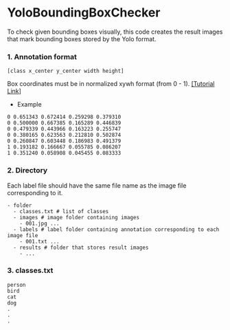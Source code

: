 # YoloBoundingBoxChecker

To check given bounding boxes visually, this code creates the result images that mark bounding boxes stored by the Yolo format.

### 1. Annotation format
```
[class x_center y_center width height]
```
Box coordinates must be in normalized xywh format (from 0 - 1). 
[[Tutorial Link]](https://github.com/ultralytics/yolov5/wiki/Train-Custom-Data)


- Example
```
0 0.651343 0.672414 0.259298 0.379310
0 0.500000 0.667385 0.165289 0.446839
0 0.479339 0.443966 0.163223 0.255747
0 0.380165 0.623563 0.212810 0.502874
0 0.260847 0.603448 0.186983 0.491379
1 0.193182 0.166667 0.055785 0.086207
1 0.351240 0.058908 0.045455 0.083333
```

### 2. Directory
Each label file should have the same file name as the image file corresponding to it.
```
- folder
  - classes.txt # list of classes
  - images # image folder containing images
    - 001.jpg ...
  - labels # label folder containing annotation corresponding to each image file
    - 001.txt ...
  - results # folder that stores result images
    - ...
```
### 3. classes.txt
```
person
bird
cat
dog
.
.
.
```

